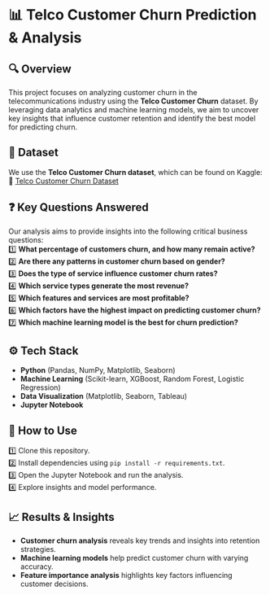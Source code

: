 # 📊 Telco Customer Churn Prediction & Analysis  

## 🔍 Overview  
This project focuses on analyzing customer churn in the telecommunications industry using the **Telco Customer Churn** dataset. By leveraging data analytics and machine learning models, we aim to uncover key insights that influence customer retention and identify the best model for predicting churn.  

## 📂 Dataset  
We use the **Telco Customer Churn dataset**, which can be found on Kaggle:  
🔗 [Telco Customer Churn Dataset](https://www.kaggle.com/datasets/blastchar/telco-customer-churn)  

## ❓ Key Questions Answered  
Our analysis aims to provide insights into the following critical business questions:  
1️⃣ **What percentage of customers churn, and how many remain active?**  
2️⃣ **Are there any patterns in customer churn based on gender?**  
3️⃣ **Does the type of service influence customer churn rates?**  
4️⃣ **Which service types generate the most revenue?**  
5️⃣ **Which features and services are most profitable?**  
6️⃣ **Which factors have the highest impact on predicting customer churn?**  
7️⃣ **Which machine learning model is the best for churn prediction?**  

## ⚙️ Tech Stack  
- **Python** (Pandas, NumPy, Matplotlib, Seaborn)  
- **Machine Learning** (Scikit-learn, XGBoost, Random Forest, Logistic Regression)  
- **Data Visualization** (Matplotlib, Seaborn, Tableau)  
- **Jupyter Notebook**  

## 🚀 How to Use  
1️⃣ Clone this repository.  
2️⃣ Install dependencies using `pip install -r requirements.txt`.  
3️⃣ Open the Jupyter Notebook and run the analysis.  
4️⃣ Explore insights and model performance.  

## 📈 Results & Insights  
- **Customer churn analysis** reveals key trends and insights into retention strategies.  
- **Machine learning models** help predict customer churn with varying accuracy.  
- **Feature importance analysis** highlights key factors influencing customer decisions.  

